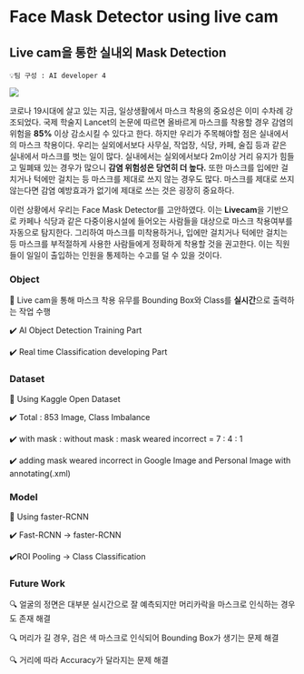 # Face Mask Detector using live cam



## Live cam을 통한 실내외 Mask Detection

```
💡팀 구성 : AI developer 4
```

![](https://github.com/hwanseung2/Image_processing/blob/main/img/pytorch.png)



코로나 19시대에 살고 있는 지금, 일상생활에서 마스크 착용의 중요성은 이미 수차례 강조되었다. 국제 학술지 Lancet의 논문에 따르면 올바르게 마스크를 착용할 경우 감염의 위험을 **85%** 이상 감소시킬 수 있다고 한다. 하지만 우리가 주목해야할 점은 실내에서의 마스크 착용이다. 우리는 실외에서보다 사무실, 작업장, 식당, 카페, 술집 등과 같은 실내에서 마스크를 벗는 일이 많다. 실내에서는 실외에서보다 2m이상 거리 유지가 힘들고 밀폐돼 있는 경우가 많으니 **감염 위험성은 당연히 더 높다.** 또한 마스크를 입에만 걸치거나 턱에만 걸치는 등 마스크를 제대로 쓰지 않는 경우도 많다. 마스크를 제대로 쓰지 않는다면 감염 예방효과가 없기에 제대로 쓰는 것은 굉장히 중요하다.



이런 상황에서 우리는 Face Mask Detector를 고안하였다. 이는 **Livecam**을 기반으로 카페나 식당과 같은 다중이용시설에 들어오는 사람들을 대상으로 마스크 착용여부를 자동으로 탐지한다. 그리하여 마스크를 미착용하거나, 입에만 걸치거나 턱에만 걸치는 등 마스크를 부적절하게 사용한 사람들에게 정확하게 착용할 것을 권고한다. 이는 직원들이 일일이 출입하는 인원을 통제하는 수고를 덜 수 있을 것이다.





### Object

📌 Live cam을 통해 마스크 착용 유무를 Bounding Box와 Class를 **실시간**으로 출력하는 작업 수행

✔️ AI Object Detection Training Part

✔️ Real time Classification developing Part





### Dataset

📌 Using Kaggle Open Dataset

✔️ Total : 853 Image, Class Imbalance

✔️ with mask : without mask : mask weared incorrect = 7 : 4 : 1

✔️ adding mask weared incorrect in Google Image and Personal Image with annotating(.xml)





### Model

📌 Using faster-RCNN

✔️ Fast-RCNN -> faster-RCNN

✔️ROI Pooling -> Class Classification





### Future Work

🔍 얼굴의 정면은 대부분 실시간으로 잘 예측되지만 머리카락을 마스크로 인식하는 경우도 존재 해결

🔍 머리가 길 경우, 검은 색 마스크로 인식되어 Bounding Box가 생기는 문제 해결

🔍 거리에 따라 Accuracy가 달라지는 문제 해결 
